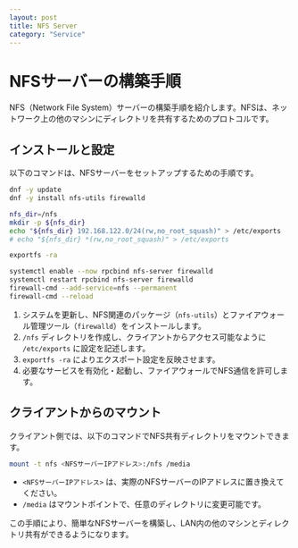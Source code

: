```yaml
---
layout: post
title: NFS Server
category: "Service"
---
```


# NFSサーバーの構築手順

NFS（Network File System）サーバーの構築手順を紹介します。NFSは、ネットワーク上の他のマシンにディレクトリを共有するためのプロトコルです。

## インストールと設定

以下のコマンドは、NFSサーバーをセットアップするための手順です。

```sh
dnf -y update
dnf -y install nfs-utils firewalld

nfs_dir=/nfs
mkdir -p ${nfs_dir}
echo "${nfs_dir} 192.168.122.0/24(rw,no_root_squash)" > /etc/exports
# echo "${nfs_dir} *(rw,no_root_squash)" > /etc/exports

exportfs -ra

systemctl enable --now rpcbind nfs-server firewalld
systemctl restart rpcbind nfs-server firewalld
firewall-cmd --add-service=nfs --permanent
firewall-cmd --reload
```

1. システムを更新し、NFS関連のパッケージ（`nfs-utils`）とファイアウォール管理ツール（`firewalld`）をインストールします。
2. `/nfs` ディレクトリを作成し、クライアントからアクセス可能なように `/etc/exports` に設定を記述します。
3. `exportfs -ra` によりエクスポート設定を反映させます。
4. 必要なサービスを有効化・起動し、ファイアウォールでNFS通信を許可します。

## クライアントからのマウント

クライアント側では、以下のコマンドでNFS共有ディレクトリをマウントできます。

```sh
mount -t nfs <NFSサーバーIPアドレス>:/nfs /media
```

- `<NFSサーバーIPアドレス>` は、実際のNFSサーバーのIPアドレスに置き換えてください。
- `/media` はマウントポイントで、任意のディレクトリに変更可能です。

この手順により、簡単なNFSサーバーを構築し、LAN内の他のマシンとディレクトリ共有ができるようになります。